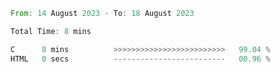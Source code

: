 <!--START_SECTION:waka-->

```rust
From: 14 August 2023 - To: 18 August 2023

Total Time: 8 mins

C      8 mins          >>>>>>>>>>>>>>>>>>>>>>>>>   99.04 %
HTML   0 secs          -------------------------   00.96 %
```

<!--END_SECTION:waka-->
